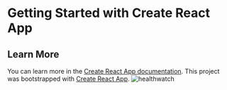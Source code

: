 # Getting Started with Create React App
## Learn More
You can learn more in the [Create React App documentation](https://facebook.github.io/create-react-app/docs/getting-started).
This project was bootstrapped with [Create React App](https://github.com/facebook/create-react-app).
![healthwatch](https://github.com/user-attachments/assets/84e61ccb-6106-4536-a929-978a733e3a09)



